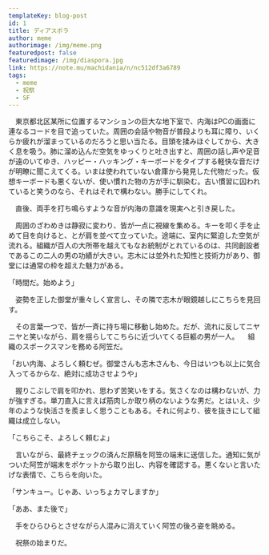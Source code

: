 ```yaml
---
templateKey: blog-post
id: 1
title: ディアスポラ
author: meme
authorimage: /img/meme.png
featuredpost: false
featuredimage: /img/diaspora.jpg
link: https://note.mu/machidania/n/nc512df3a6789
tags:
  - meme
  - 祝祭
  - SF
---
```

　東京都北区某所に位置するマンションの巨大な地下室で、内海はPCの画面に連なるコードを目で追っていた。周囲の会話や物音が普段よりも耳に障り、いくらか疲れが溜まっているのだろうと思い当たる。目頭を揉みほぐしてから、大きく息を吸う。肺に溜め込んだ空気をゆっくりと吐き出すと、周囲の話し声や足音が遠のいてゆき、ハッピー・ハッキング・キーボードをタイプする軽快な音だけが明瞭に聞こえてくる。いまは使われていない倉庫から発見した代物だった。仮想キーボードも悪くないが、使い慣れた物の方が手に馴染む。古い慣習に囚われていると笑うのなら、それはそれで構わない。勝手にしてくれ。

　直後、両手を打ち鳴らすような音が内海の意識を現実へと引き戻した。

　周囲のざわめきは静寂に変わり、皆が一点に視線を集める。キーを叩く手を止めて目を向けると、とが肩を並べて立っていた。途端に、室内に緊迫した空気が流れる。組織が百人の大所帯を越えてもなお統制がとれているのは、共同創設者であるこの二人の男の功績が大きい。志木には並外れた知性と技術力があり、御堂には通常の枠を超えた魅力がある。

「時間だ。始めよう」

　姿勢を正した御堂が重々しく宣言し、その隣で志木が眼鏡越しにこちらを見回す。

　その言葉一つで、皆が一斉に持ち場に移動し始めた。だが、流れに反してニヤニヤと笑いながら、肩を揺らしてこちらに近づいてくる巨軀の男が一人。
　組織のスポークスマンを務める阿笠だ。

「おい内海、よろしく頼むぜ。御堂さんも志木さんも、今日はいつも以上に気合入ってるからな、絶対に成功させようや」

　握りこぶしで肩を叩かれ、思わず苦笑いをする。気さくなのは構わないが、力が強すぎる。単刀直入に言えば筋肉しか取り柄のないような男だ。とはいえ、少年のような快活さを羨ましく思うこともある。それに何より、彼を抜きにして組織は成立しない。

「こちらこそ、よろしく頼むよ」

　言いながら、最終チェックの済んだ原稿を阿笠の端末に送信した。通知に気がついた阿笠が端末をポケットから取り出し、内容を確認する。悪くないと言いたげな表情で、こちらを向いた。

「サンキュー。じゃあ、いっちょカマしますか」

「ああ、また後で」

　手をひらひらとさせながら人混みに消えていく阿笠の後ろ姿を眺める。

　祝祭の始まりだ。
